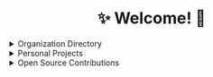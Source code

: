 <h1 align="center">✨ Welcome! 🌌</h1>

<details>
  <summary>Organization Directory</summary>
  <table>
    <thead>
      <tr>
        <th align="center" colspan="5">🏡 Personal</th>
        <th align="center" colspan="3">🏢 Team</th>
      </tr>
    </thead>
    <tbody>
      <tr>
        <td align="center"><b>Forks</b></td>
        <td align="center"><b>Archive</b></td>
        <td align="center"><b>Deployed</b></td>
        <td align="center"><b>Experiments</b></td>
        <td align="center"><b>Boilerplates</b></td>
        <td align="center"><b>Skelenet</b></td>
        <td align="center"><b>Ariesnet</b></td>
        <td align="center"><b>Civil Engineers</b></td>
      </tr>
      <tr>
        <td align="center">
          <a href="https://github.com/RickyC0626-forks" title="Forked Projects">
            <img src="https://avatars.githubusercontent.com/u/121321200?s=200&v=4" width="50">
          </a>
        </td>
        <td align="center">
          <a href="https://github.com/RickyC0626-archive" title="Archived Projects">
            <img src="https://avatars.githubusercontent.com/u/121328201?s=200&v=4" width="50">
          </a>
        </td>
        <td align="center">
          <a href="https://github.com/RickyC0626-gh-pages" title="Deployed Pages">
            <img src="https://avatars.githubusercontent.com/u/121332196?s=200&v=4" width="50">
          </a>
        </td>
        <td align="center">
          <a href="https://github.com/RickyC0626-experiments" title="Experiments">
            <img src="https://avatars.githubusercontent.com/u/121334105?s=200&v=4" width="50">
          </a>
        </td>
        <td align="center">
          <a href="https://github.com/RickyC0626-boilerplate" title="Boilerplates">
            <img src="https://avatars.githubusercontent.com/u/121332704?s=200&v=4" width="50">
          </a>
        </td>
        <td align="center">
          <a href="https://github.com/skelenet" title="Skelenet Labs">
            <img src="https://avatars.githubusercontent.com/u/86542896?s=200&v=4" width="50">
          </a>
        </td>
        <td align="center">
          <a href="https://github.com/ariesnet" title="Aries Network">
            <img src="https://avatars.githubusercontent.com/u/101829519?s=200&v=4" width="50">
          </a>
        </td>
        <td align="center">
          <a href="https://github.com/Civil-Engineers" title="Civil Engineers">
            <img src="https://avatars.githubusercontent.com/u/109439685?s=200&v=4" width="50">
          </a>
        </td>
      </tr>
    </tbody>
  </table>
</details>

<details>
  <summary>Personal Projects</summary>
  <span>🔥 In Progress | 🛑 On Hold | 💡 Idea</span>

  <table>
    <thead>
      <tr>
        <th align="center" colspan="10">📚 Projects</th>
      </tr>
      <tr>
        <th align="center">Name</th>
        <th align="center">Description</th>
        <th align="center">Status</th>
        <th align="center">Stars</th>
        <th align="center">Issues</th>
        <th align="center">Pull Requests</th>
      </tr>
    </thead>
    <tbody>
      <tr>
        <td align="center">
          <a href="https://github.com/rickyc0626/skwash" title="rickyc0626/skwash">
            <span>Skwash</span>
          </a>
        </td>
        <td align="center">A homegrown issue tracker designed to help you squash bugs</td>
        <td align="center" title="In Progress">🔥</td>
        <td align="center">
          <img alt="Stars" src="https://img.shields.io/github/stars/rickyc0626/skwash?color=gold&style=flat-square&labelColor=black">
        </td>
        <td align="center">
          <img alt="Issues" src="https://img.shields.io/github/issues/rickyc0626/skwash?color=forestgreen&style=flat-square&labelColor=black">
        </td>
        <td align="center">
          <img alt="Pull Requests" src="https://img.shields.io/github/issues-pr/rickyc0626/skwash?color=blueviolet&style=flat-square&labelColor=black">
        </td>
      </tr>
      <tr>
        <td align="center">
          <a href="https://github.com/rickyc0626/vozel" title="rickyc0626/vozel">
            <span>Vozel</span>
          </a>
        </td>
        <td align="center">A voxel engine made by someone crazy enough to do it from scratch</td>
        <td align="center" title="In Progress">🔥</td>
        <td align="center">
          <img alt="Stars" src="https://img.shields.io/github/stars/rickyc0626/vozel?color=gold&style=flat-square&labelColor=black">
        </td>
        <td align="center">
          <img alt="Issues" src="https://img.shields.io/github/issues/rickyc0626/vozel?color=forestgreen&style=flat-square&labelColor=black">
        </td>
        <td align="center">
          <img alt="Pull Requests" src="https://img.shields.io/github/issues-pr/rickyc0626/vozel?color=blueviolet&style=flat-square&labelColor=black">
        </td>
      </tr>
      <tr>
        <td align="center">
          <a href="https://github.com/personalgpt/personalgpt-ui" title="personalgpt/personalgpt-ui">
            <span>PersonalGPT (UI)</span>
          </a>
        </td>
        <td align="center">A feature-rich alternative to ChatGPT and TypingMind</td>
        <td align="center" title="In Progress">🔥</td>
        <td align="center">
          <img alt="Stars" src="https://img.shields.io/github/stars/personalgpt/personalgpt-ui?color=gold&style=flat-square&labelColor=black">
        </td>
        <td align="center">
          <img alt="Issues" src="https://img.shields.io/github/issues/personalgpt/personalgpt-ui?color=forestgreen&style=flat-square&labelColor=black">
        </td>
        <td align="center">
          <img alt="Pull Requests" src="https://img.shields.io/github/issues-pr/personalgpt/personalgpt-ui?color=blueviolet&style=flat-square&labelColor=black">
        </td>
      </tr>
      <tr>
        <td align="center">
          <a href="https://github.com/personalgpt/personalgpt-server" title="personalgpt/personalgpt-server">
            <span>PersonalGPT (Server)</span>
          </a>
        </td>
        <td align="center">Server for PersonalGPT UI</td>
        <td align="center" title="In Progress">🔥</td>
        <td align="center">
          <img alt="Stars" src="https://img.shields.io/github/stars/personalgpt/personalgpt-server?color=gold&style=flat-square&labelColor=black">
        </td>
        <td align="center">
          <img alt="Issues" src="https://img.shields.io/github/issues/personalgpt/personalgpt-server?color=forestgreen&style=flat-square&labelColor=black">
        </td>
        <td align="center">
          <img alt="Pull Requests" src="https://img.shields.io/github/issues-pr/personalgpt/personalgpt-server?color=blueviolet&style=flat-square&labelColor=black">
        </td>
      </tr>
      <tr>
        <td align="center">
          <a href="https://github.com/rickyc0626/neo-dashboard" title="rickyc0626/neo-dashboard">
            <span>NEO Dashboard</span>
          </a>
        </td>
        <td align="center">A SpaceX-themed dashboard for displaying near-Earth objects, using NASA's NeoWs API</td>
        <td align="center" title="On Hold">🛑</td>
        <td align="center">
          <img alt="Stars" src="https://img.shields.io/github/stars/rickyc0626/neo-dashboard?color=gold&style=flat-square&labelColor=black">
        </td>
        <td align="center">
          <img alt="Issues" src="https://img.shields.io/github/issues/rickyc0626/neo-dashboard?color=forestgreen&style=flat-square&labelColor=black">
        </td>
        <td align="center">
          <img alt="Pull Requests" src="https://img.shields.io/github/issues-pr/rickyc0626/neo-dashboard?color=blueviolet&style=flat-square&labelColor=black">
        </td>
      </tr>
      <tr>
        <td align="center">
          <a href="https://github.com/rickyc0626/qoi.js" title="rickyc0626/qoi.js">
            <span>qoi.js</span>
          </a>
        </td>
        <td align="center">QOI codec written in JavaScript, a faster alternative to PNG</td>
        <td align="center" title="On Hold">🛑</td>
        <td align="center">
          <img alt="Stars" src="https://img.shields.io/github/stars/rickyc0626/qoi.js?color=gold&style=flat-square&labelColor=black">
        </td>
        <td align="center">
          <img alt="Issues" src="https://img.shields.io/github/issues/rickyc0626/qoi.js?color=forestgreen&style=flat-square&labelColor=black">
        </td>
        <td align="center">
          <img alt="Pull Requests" src="https://img.shields.io/github/issues-pr/rickyc0626/qoi.js?color=blueviolet&style=flat-square&labelColor=black">
        </td>
      </tr>
      <tr>
        <td align="center">
          <a href="https://github.com/rickyc0626/vibrainium" title="rickyc0626/vibrainium">
            <span>Vibrainium</span>
          </a>
        </td>
        <td align="center">A forum like StackOverflow for you and your future self</td>
        <td align="center" title="On Hold">🛑</td>
        <td align="center">
          <img alt="Stars" src="https://img.shields.io/github/stars/rickyc0626/vibrainium?color=gold&style=flat-square&labelColor=black">
        </td>
        <td align="center">
          <img alt="Issues" src="https://img.shields.io/github/issues/rickyc0626/vibrainium?color=forestgreen&style=flat-square&labelColor=black">
        </td>
        <td align="center">
          <img alt="Pull Requests" src="https://img.shields.io/github/issues-pr/rickyc0626/vibrainium?color=blueviolet&style=flat-square&labelColor=black">
        </td>
      </tr>
      <tr>
        <td align="center" colspan="2">
          E-commerce site using payment processing APIs like <a href="https://stripe.com/"><span>Stripe</span></a>, fully functional shopping experience
        </td>
        <td align="center" title="Idea">💡</td>
        <td align="center"></td>
        <td align="center"></td>
        <td align="center"></td>
      </tr>
      <tr>
        <td align="center" colspan="2">
          Something to do with plants, botany
        </td>
        <td align="center" title="Idea">💡</td>
        <td align="center"></td>
        <td align="center"></td>
        <td align="center"></td>
      </tr>
      <tr>
        <td align="center" colspan="2">
          Physics engine that simulates centrifugal force via O'Neill cylinder or torus
        </td>
        <td align="center" title="Idea">💡</td>
        <td align="center"></td>
        <td align="center"></td>
        <td align="center"></td>
      </tr>
      <tr>
        <td align="center" colspan="2">
          Simulation engine that artifically evolves natural language, given a set of constraints, rules, mechanics, and social interactions
        </td>
        <td align="center" title="Idea">💡</td>
        <td align="center"></td>
        <td align="center"></td>
        <td align="center"></td>
      </tr>
    </tbody>
  </table>
</details>

<details>
  <summary>Open Source Contributions</summary>
  <table>
    <thead>
      <tr>
        <th align="center" colspan="2">🏭 Open Source Contributions</th>
      </tr>
    </thead>
    <tbody>
      <tr>
        <td>
          <a href="https://github.com/boardgameio/boardgame.io" title="boardgameio/boardgame.io">
            <img src="https://github-readme-stats.vercel.app/api/pin/?username=boardgameio&repo=boardgame.io&theme=github_dark_dimmed">
          </a>
        </td>
        <td>
          <a href="https://github.com/questdb/questdb" title="questdb/questdb">
            <img src="https://github-readme-stats.vercel.app/api/pin/?username=questdb&repo=questdb&theme=github_dark_dimmed">
          </a>
        </td>
      </tr>
      <tr>
        <td>
          <a href="https://github.com/manimcommunity/manim" title="ManimCommunity/manim">
            <img src="https://github-readme-stats.vercel.app/api/pin/?username=manimcommunity&repo=manim&theme=github_dark_dimmed">
          </a>
        </td>
        <td>
          <a href="https://github.com/ManimCommunity/ManimPango" title="ManimCommunity/ManimPango">
            <img src="https://github-readme-stats.vercel.app/api/pin/?username=manimcommunity&repo=manimpango&theme=github_dark_dimmed">
          </a>
        </td>
      </tr>
      <tr>
        <td>
          <a href="https://github.com/discourse/discourse" title="discourse/discourse">
            <img src="https://github-readme-stats.vercel.app/api/pin/?username=discourse&repo=discourse&theme=github_dark_dimmed">
          </a>
        </td>
        <td>
          <a href="https://github.com/discourse/discourse-data-explorer" title="discourse/discourse-data-explorer">
            <img src="https://github-readme-stats.vercel.app/api/pin/?username=discourse&repo=discourse-data-explorer&theme=github_dark_dimmed">
          </a>
        </td>
      </tr>
    </tbody>
  </table>
</details>
